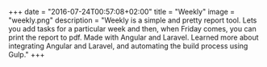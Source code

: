 +++
date = "2016-07-24T00:57:08+02:00"
title = "Weekly"
image = "weekly.png"
description = "Weekly is a simple and pretty report tool. Lets you add tasks for a particular week and then, when Friday comes, you can print the report to pdf. Made with Angular and Laravel. Learned more about integrating Angular and Laravel, and automating the build process using Gulp."
+++

